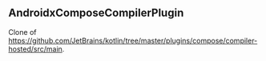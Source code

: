 ## AndroidxComposeCompilerPlugin

Clone of https://github.com/JetBrains/kotlin/tree/master/plugins/compose/compiler-hosted/src/main.